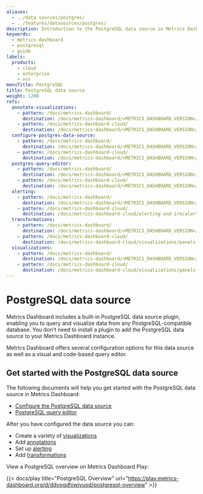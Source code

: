 ```yaml
---
aliases:
  - ../data-sources/postgres/
  - ../features/datasources/postgres/
description: Introduction to the PostgreSQL data source in Metrics Dashboard.
keywords:
  - metrics-dashboard
  - postgresql
  - guide
labels:
  products:
    - cloud
    - enterprise
    - oss
menuTitle: PostgreSQL
title: PostgreSQL data source
weight: 1200
refs:
  annotate-visualizations:
    - pattern: /docs/metrics-dashboard/
      destination: /docs/metrics-dashboard/<METRICS_DASHBOARD_VERSION>/dashboards/build-dashboards/annotate-visualizations/
    - pattern: /docs/metrics-dashboard-cloud/
      destination: /docs/metrics-dashboard/<METRICS_DASHBOARD_VERSION>/dashboards/build-dashboards/annotate-visualizations/
  configure-postgres-data-source:
    - pattern: /docs/metrics-dashboard/
      destination: /docs/metrics-dashboard/<METRICS_DASHBOARD_VERSION>/datasources/postgres/configure/
    - pattern: /docs/metrics-dashboard-cloud/
      destination: /docs/metrics-dashboard/<METRICS_DASHBOARD_VERSION>/datasources/postgres/configure/
  postgres-query-editor:
    - pattern: /docs/metrics-dashboard/
      destination: /docs/metrics-dashboard/<METRICS_DASHBOARD_VERSION>/datasources/postgres/query-editor/
    - pattern: /docs/metrics-dashboard-cloud/
      destination: /docs/metrics-dashboard/<METRICS_DASHBOARD_VERSION>/datasources/postgres/query-editor/
  alerting:
    - pattern: /docs/metrics-dashboard/
      destination: /docs/metrics-dashboard/<METRICS_DASHBOARD_VERSION>/alerting/
    - pattern: /docs/metrics-dashboard-cloud/
      destination: /docs/metrics-dashboard-cloud/alerting-and-irm/alerting/
  transformations:
    - pattern: /docs/metrics-dashboard/
      destination: /docs/metrics-dashboard/<METRICS_DASHBOARD_VERSION>/panels-visualizations/query-transform-data/transform-data/
    - pattern: /docs/metrics-dashboard-cloud/
      destination: /docs/metrics-dashboard-cloud/visualizations/panels-visualizations/query-transform-data/transform-data/
  visualizations:
    - pattern: /docs/metrics-dashboard/
      destination: /docs/metrics-dashboard/<METRICS_DASHBOARD_VERSION>/panels-visualizations/visualizations/
    - pattern: /docs/metrics-dashboard-cloud/
      destination: /docs/metrics-dashboard-cloud/visualizations/panels-visualizations/visualizations/
---
```


# PostgreSQL data source

Metrics Dashboard includes a built-in PostgreSQL data source plugin, enabling you to query and visualize data from any PostgreSQL-compatible database. You don't need to install a plugin to add the PostgreSQL data source to your Metrics Dashboard instance.

Metrics Dashboard offers several configuration options for this data source as well as a visual and code-based query editor.

## Get started with the PostgreSQL data source

The following documents will help you get started with the PostgreSQL data source in Metrics Dashboard:

- [Configure the PostgreSQL data source](ref:configure-postgres-data-source)
- [PostgreSQL query editor](ref:postgres-query-editor)

After you have configured the data source you can:

- Create a variety of [visualizations](ref:visualizations)
- Add [annotations](ref:annotate-visualizations)
- Set up [alerting](ref:alerting)
- Add [transformations](ref:transformations)

View a PostgreSQL overview on Metrics Dashboard Play:

{{< docs/play title="PostgreSQL Overview" url="https://play.metrics-dashboard.org/d/ddvpgdhiwjvuod/postgresql-overview" >}}
